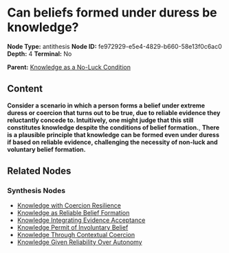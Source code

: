 # Can beliefs formed under duress be knowledge?

**Node Type:** antithesis
**Node ID:** fe972929-e5e4-4829-b660-58e13f0c6ac0
**Depth:** 4
**Terminal:** No

**Parent:** [Knowledge as a No-Luck Condition](knowledge-as-a-no-luck-condition-synthesis-1e4ea7a1-f11b-4d1d-9337-dcc437e907d4.md)

## Content

**Consider a scenario in which a person forms a belief under extreme duress or coercion that turns out to be true, due to reliable evidence they reluctantly concede to. Intuitively, one might judge that this still constitutes knowledge despite the conditions of belief formation.**, **There is a plausible principle that knowledge can be formed even under duress if based on reliable evidence, challenging the necessity of non-luck and voluntary belief formation.**

## Related Nodes

### Synthesis Nodes

- [Knowledge with Coercion Resilience](knowledge-with-coercion-resilience-synthesis-76ed5d60-93a6-4252-91f7-2be91cdfe30b.md)
- [Knowledge as Reliable Belief Formation](knowledge-as-reliable-belief-formation-synthesis-37586409-cb17-4072-af7d-620201bfa01a.md)
- [Knowledge Integrating Evidence Acceptance](knowledge-integrating-evidence-acceptance-synthesis-93519949-4da2-46c4-8fea-eeb03ce33ec0.md)
- [Knowledge Permit of Involuntary Belief](knowledge-permit-of-involuntary-belief-synthesis-5aa28ad5-abec-4156-8f43-c98f79d1afa8.md)
- [Knowledge Through Contextual Coercion](knowledge-through-contextual-coercion-synthesis-af7a033b-9d4c-4e61-a9d4-8bc0931dfa89.md)
- [Knowledge Given Reliability Over Autonomy](knowledge-given-reliability-over-autonomy-synthesis-e458ec5f-4a86-4a21-917e-13122f6d722a.md)
